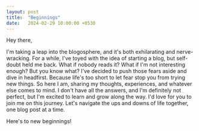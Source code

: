 ```yaml
---
layout: post
title:  "Beginnings"
date:   2024-02-29 10:00:00 +0530
---
```


Hey there,

I'm taking a leap into the blogosphere, and it's both exhilarating and nerve-wracking. For a while, I've toyed with the idea of starting a blog, but self-doubt held me back. What if nobody reads it? What if I'm not interesting enough?
But you know what? I've decided to push those fears aside and dive in headfirst. Because life's too short to let fear stop you from trying new things.
So here I am, sharing my thoughts, experiences, and whatever else comes to mind. I don't have all the answers, and I'm definitely not perfect, but I'm excited to learn and grow along the way.
I'd love for you to join me on this journey. Let's navigate the ups and downs of life together, one blog post at a time.

Here's to new beginnings!




